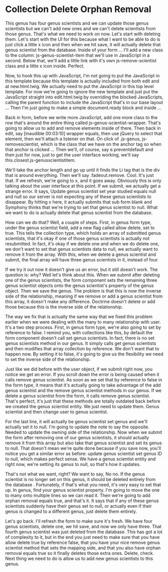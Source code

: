 # Collection Delete Orphan Removal

 This genus has four genus scientists and we can update those genus scientists but we can't add new ones and we can't delete scientists from those genus. That's what we need to work on now. Let's start with deleting them. Let's start with the UI for this because what I want to be able to do is just click a little x icon and then when we hit save, it will actually delete that genus scientist from the database. Inside of your form ... I'll add a new class to the column: js-genus-scientist-item that we'll use in JavaScript in a second. Below that, we'll add a little link with it's own js-remove-scientist class and a little x icon inside. Perfect.

 Now, to hook this up with JavaScript, I'm not going to put the JavaScript in this template because this template is actually included from both edit and at new.html.twig. We actually need to put the JavaScript in this top level template. For now we're going to ignore the new template and just put the JavaScript straight into edit.html.twig by overriding the blocked JavaScripts, calling the parent function to include the JavaScript that's in our base layout ... Then I'm just going to make a simple document.ready block and inside ...

 Back in form, before we write more JavaScript, add one more class to the row that's around the entire thing called js-genus-scientist-wrapper. That's going to allow us to add and remove elements inside of there. Then back in edit, say [inaudible 00:03:10] wrapper equals, then use jQuery to select that element, then we'll attach a listener on that. On click of .js-genus, js-removescientist, which is the class that we have on the anchor tag so when that anchor is clicked ... Then we'll, of course, say e.preventdefault and then just for now, just to get the user interface working, we'll say this.closest.js-genusscientistitem.

 We'll take the anchor length and go up until it finds the Li tag that is the div that is around everything. Then we'll say .fadeout.remove. Cool. It's just that. If we refresh, we're going to x, and it goes away. Obviously this is only talking about the user interface at this point. If we submit, we actually get a strange error. It says,  Update genus scientist set year studied equals null and null  so our server is not expecting any of these genus scientists to disappear. By hitting x here, it actually submits that sub form blank and Symphony thinks that we're trying to set that genus scientist to null. What we want to do is actually delete that genus scientist from the database.

 How can we do that? Well, a couple of steps. First, in genus form type, under the genus scientist field, add a new flag called allow delete, set to true. This tells the collection type, which holds an array of submitted genus scientists, that it's okay if one of those genus scientists is actually not resubmitted. In fact, it's okay if we delete one and when we do delete one, we don't want to set that genus scientists data to null, we actually want to remove it from the array. With this, when we delete a genus scientist and submit, the final array will have three genus scientists in it, instead of four.

 If we try it out now it doesn't give us an error, but it still doesn't work. The question is: why? Well let's think about this. When we submit after deleting one of the genus scientists, the form component sets the remaining three genus scientist objects onto the genus scientist's property of the genus object. Then we save the genus. The problem is that this is now the inverse side of the relationship, meaning if we remove or add a genus scientist from this array, it doesn't make any difference. Doctrine doesn't delete or add those because this is the inverse side of the relationship.

 The way we fix that is actually the same way that we fixed this problem earlier when we were dealing with the many to many relationship with user. It's a two step process. First, in genus form type, we're also going to set by reference to false. I remind you, with collections like this, by default the form component doesn't call set genus scientists. In fact, there is no set genus scientists method in our genus. It simply calls get genus scientists and then modifies that array collection by reference. We don't want that to happen now. By setting it to false, it's going to give us the flexibility we need to set the inverse side of the relationship.

 Just like we did before with the user object, if we submit right now, you notice we get an error. If you scroll down the error is being caused when it calls remove genus scientist. As soon as we set that by reference to false in the form type, it means that it's actually going to take advantage of the add genus scientist and the remove genus scientist methods in our genus. If we delete a genus scientist from the form, it calls remove genus scientist. That's perfect, it's just that these methods are totally outdated back before we created the genus scientist entity. We just need to update them. Genus scientist and then change user to genus scientist.

 For the last line, it will actually be genus scientist set genus and we'll actually set it to null. I'm going to update the note to say the opposite. Needed to update the owning side of the relationship. Now when we submit the form after removing one of our genus scientists, it should actually remove it from this array but also take that genus scientist and set its genus to null. That doesn't mean we're quite done because if you save now, you'll notice you get a similar error as before: update genus scientist set genus ID to null, which makes perfect sense. We have a genus scientist entity and right now, we're setting its genus to null, so that's how it updates.

 That's not what we want, right? We want to say,  No no. If the genus scientist is no longer set on this genus, it should be deleted entirely from the database . Fortunately, if that's what you need, it's very easy to set that up. In genus, find your genus scientist property. I'm going to move the one to many onto multiple lines so we can read it. Then we're going to add orphan removal equals true, and that's it. It says that if any of these genus scientists suddenly have their genus set to null, or actually even if their genus is changed to a different genus, just delete them entirely.

 Let's go back. I'll refresh the form to make sure it's fresh. We have four genus scientists, delete one, we hit save, and now we only have three. That fourth genus scientist was just deleted from the database. This has got a lot of complexity to it, but in the end you just need to make sure that you have allow delete true by reference false, that you have your nice remove genus scientist method that sets the mapping side, and that you also have orphan removal equals true so it finally deletes those extra ones. Delete, check. Next thing we need to do is allow us to add new genus scientists to this genus.
 

